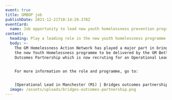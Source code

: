 ```yaml
---
event: true
title: GMBOP job
publishDate: 2021-12-21T10:14:29.378Z
eventCard:
  name: Job opportunity to lead new youth homelessness prevention programme
content:
  heading: Play a leading role in the new youth homelessness programme in GM
  body: >-
    The GM Homelessness Action Network has played a major part in bringing about
    the new Youth Homelessness programme to be delivered by the GM Better
    Outcomes Partnership which is now recruting for an Operational Lead.


    For more information on the role and programme, go to:


    [Operational Lead in Manchester (M1) | Bridges outcomes partnerships - Totaljobs](https://eu-west-1.protection.sophos.com?d=totaljobs.com&u=aHR0cHM6Ly93d3cudG90YWxqb2JzLmNvbS9qb2Ivb3BlcmF0aW9uYWwtbGVhZC9icmlkZ2VzLW91dGNvbWVzLXBhcnRuZXJzaGlwcy1qb2I5NTk0ODI2Ng==&i=NWZmNzJjM2VlYTFhNjkwZTBkZDE2ZmM2&t=M0czTW1ET0d3Wnh6cDhHbXdJeHJsRkYwS05XdUU4L2lUbUhaYlNyd2w3OD0=&h=e3d37ad98ca549f9bba35c7fded01817)
  image: /assets/uploads/bridges-outcomes-partnership.png
---
```

